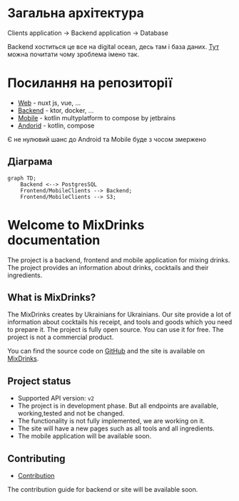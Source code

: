 # Загальна архітектура 

Clients application -> Backend application -> Database
 
Backend хоститься це все на digital ocean, десь там і база даних.
[Тут](https://dou.ua/forums/topic/43201/) можна почитати чому зроблема імено так.

# Посилання на репозиторії

- [Web](https://github.com/MixDrinks/site) - nuxt js, vue, ...
- [Backend](https://github.com/MixDrinks/backend) - ktor, docker, ...
- [Mobile](https://github.com/MixDrinks/mobile) - kotlin multyplatform to compose by jetbrains
- [Andorid](https://github.com/MixDrinks/android) - kotlin, compose

Є не нулювий шанс до Android та Mobile буде з чосом змержено

## Діаграма

```mermaid
graph TD;
    Backend <--> PostgresSQL
    Frontend/MobileClients --> Backend;
    Frontend/MobileClients --> S3;
```

# Welcome to MixDrinks documentation

The project is a backend, frontend and mobile application for mixing drinks. The project provides an information about
drinks, cocktails and their ingredients.

## What is MixDrinks?

The MixDrinks creates by Ukrainians for Ukrainians. Our site provide a lot of information about cocktails his receipt,
and tools and goods which you need to prepare it.
The project is fully open source. You can use it for free. The project is not a commercial product.

You can find the source code on [GitHub](https://github.com/MixDrinks) and the site is available
on [MixDrinks](https://mixdrinks.org).

## Project status

- Supported API version: `v2`
- The project is in development phase. But all endpoints are available, working,tested and not be changed.
- The functionality is not fully implemented, we are working on it.
- The site will have a new pages such as all tools and all ingredients.
- The mobile application will be available soon.

## Contributing

* [Contribution](contribution.md)

The contribution guide for backend or site will be available soon.

